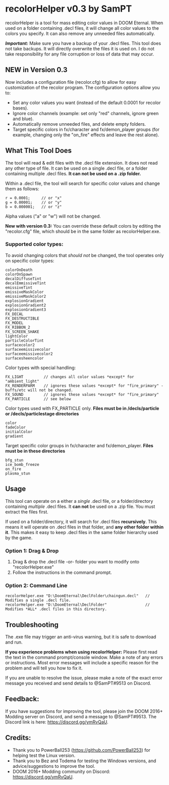 # recolorHelper v0.3 by SamPT

recolorHelper is a tool for mass editing color values in DOOM Eternal. When used on a folder containing .decl files, it will change all color values to the colors you specify. It can also remove any unneeded files automatically. 

__*Important:*__ Make sure you have a backup of your .decl files. This tool does not take backups. It will directly overwrite the files it is used on. I do not take responsibility for any file corruption or loss of data that may occur.

## NEW in Version 0.3

Now includes a configuration file (recolor.cfg) to allow for easy customization of the recolor program. The configuration options allow you to:

- Set any color values you want (instead of the default 0.0001 for recolor bases).
- Ignore color channels (example: set only "red" channels, ignore green and blue).
- Automatically remove unneeded files, and delete empty folders.
- Target specific colors in fx/character and fx/demon_player groups (for example, changing only the "on_fire" effects and leave the rest alone).

## What This Tool Does

The tool will read & edit files with the .decl file extension. It does not read any other type of file. It can be used on a single .decl file, or a folder containing multiple .decl files. **It can not be used on a .zip folder.**

Within a .decl file, the tool will search for specific color values and change them as follows:

```
r = 0.0001;     // or "x"
g = 0.00001;    // or "y"
b = 0.000001;   // or "z"
```

Alpha values ("a" or "w") will not be changed.

**New with version 0.3:** You can override these default colors by editing the "recolor.cfg" file, which should be in the same folder as recolorHelper.exe.


### Supported color types:

To avoid changing colors that *should not* be changed, the tool operates only on specific color types:

```
colorOnDeath   
colorOnSpawn               
decalDiffuseTint     
decalEmmissiveTint   
emissiveTint     
emissiveMaskColor
emissiveMaskColor2
explosionGradient
explosionGradient2
explosionGradient3
FX_DECAL
FX_DESTRUCTIBLE
FX_MODEL
FX_RIBBON_2
FX_SCREEN_SHAKE
lightColor
particleColorTint    
surfacecolor2
surfaceemissivecolor 
surfaceemissivecolor2
surfacesheencolor
```

Color types with special handling:

```
FX_LIGHT         // changes all color values *except* for "ambient_light"
FX_RENDERPARM    // ignores these values *except* for "fire_primary" - buffs/etc will not be changed.
FX_SOUND         // ignores these values *except* for "fire_primary"
FX_PARTICLE      // see below
```

Color types used with FX_PARTICLE only. **Files must be in /decls/particle or /decls/particlestage directories**

```
color
fadeColor
initialColor
gradient
```

Target specific color groups in fx/character and fx/demon_player. **Files must be in these directories**

```
bfg_stun
ice_bomb_freeze
on_fire
plasma_stun
```

## Usage 

This tool can operate on a either a *single* .decl file, or a folder/directory containing *multiple* .decl files. It **can not** be used on a .zip file. You must extract the files first.

If used on a folder/directory, it will search for .decl files **recursively**. This means it will operate on .decl files in that folder, and **any other folder within it**. This makes it easy to keep .decl files in the same folder hierarchy used by the game. 

### Option 1: Drag & Drop

1. Drag & drop the .decl file -or- folder you want to modify onto "recolorHelper.exe"
2. Follow the instructions in the command prompt.

### Option 2: Command Line
 
```
recolorHelper.exe "D:\DoomEternal\DeclFolder\chaingun.decl"   // Modifies a single .decl file.
recolorHelper.exe "D:\DoomEternal\DeclFolder"                 // Modifies *ALL* .decl files in this directory.
```

## Troubleshooting

The .exe file may trigger an anti-virus warning, but it is safe to download and run.

**If you experience problems when using recolorHelper:** Please first read the text in the command prompt/console window. Make a note of any errors or instructions. Most error messages will include a specific reason for the problem and will tell you how to fix it.

If you are unable to resolve the issue, please make a note of the exact error message you received and send details to @SamPT#9513 on Discord. 

## Feedback:

If you have suggestions for improving the tool, please join the DOOM 2016+ Modding server on Discord, and send a message to @SamPT#9513. The Discord link is here: https://discord.gg/ymRvQaU.

## Credits:

- Thank you to PowerBall253 (https://github.com/PowerBall253) for helping test the Linux version.
- Thank you to Bez and Todema for testing the Windows versions, and advice/suggestions to improve the tool.
- DOOM 2016+ Modding community on Discord: https://discord.gg/ymRvQaU.
